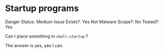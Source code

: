 # Startup programs

Danger Status: Medium
Issue Exists?: Yes
Not Malware Scope?: No
Tested?: Yes

Can I place something in `shell:startup` ?

The answer is yes, yes I can.